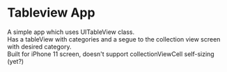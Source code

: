 # Tableview App
A simple app which uses UITableView class.\
Has a tableView with categories and a segue to the collection view screen with desired category.\
Built for iPhone 11 screen, doesn't support collectionViewCell self-sizing (yet?)
